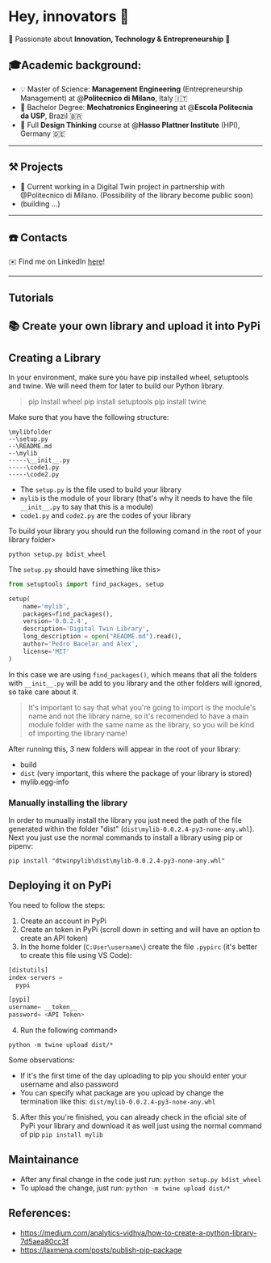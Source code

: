 # Hey, innovators 👋

🎯 Passionate about **Innovation, Technology & Entrepreneurship** 🎯

## 🎓Academic background:

- 💡 Master of Science: **Management Engineering** (Entrepreneurship Management) at @**Politecnico di Milano**, Italy :it:
- 🤖 Bachelor Degree: **Mechatronics Engineering** at @**Escola Politecnia da USP**, Brazil :brazil:
- 🎨 Full **Design Thinking** course at @**Hasso Plattner Institute** (HPI), Germany :de:

---

## ⚒️ Projects
- 💪 Current working in a Digital Twin project in partnership with @Politecnico di Milano. (Possibility of the library become public soon)
- (building ...)

---
## ☎️ Contacts

✉️ Find me on LinkedIn [here](https://www.linkedin.com/in/pedro-bacelar-santos-engenharia-poli-usp/)!

---

## Tutorials

## 📚 Create your own library and upload it into PyPi

## Creating a Library
In your environment, make sure you have pip installed wheel, setuptools and twine. We will need them for later to build our Python library.
> pip install wheel
> pip install setuptools
> pip install twine

Make sure that you have the following structure:

```
\mylibfolder
--\setup.py
--\README.md
--\mylib
-----\__init__.py
-----\code1.py
-----\code2.py
```

- The `setup.py` is the file used to build your library 
- `mylib` is the module of your library (that's why it needs to have the file `__init__.py` to say that this is a module)
- `code1.py` and `code2.py` are the codes of your library

To build your library you should run the following comand in the root of your library folder>

`python setup.py bdist_wheel`

The `setup.py` should have simething like this>

```python
from setuptools import find_packages, setup

setup(
    name='mylib',
    packages=find_packages(),
    version='0.0.2.4',
    description='Digital Twin Library',
    long_description = open("README.md").read(),
    author='Pedro Bacelar and Alex',
    license='MIT'
)

```

In this case we are using `find_packages()`, which means that all the folders with `__init__.py` will be add to you library and the other folders will ignored, so take care about it.

> It's important to say that what you're going to import is the module's name and not the library name, so it's recomended to have a main module folder with the same name as the library, so you will be kind of importing the library name!

After running this, 3 new folders will appear in the root of your library:
- build
- `dist` (very important, this where the package of your library is stored)
- mylib.egg-info

### Manually installing the library

In order to munually install the library you just need the path of the file generated within the folder "dist" (`dist\mylib-0.0.2.4-py3-none-any.whl`).
Next you just use the normal commands to install a library using pip or pipenv:

`pip install "dtwinpylib\dist\mylib-0.0.2.4-py3-none-any.whl"`

## Deploying it on PyPi

You need to follow the steps:
1. Create an account in PyPi
2. Create an token in PyPi (scroll down in setting and will have an option to create an API token)
3. In the home folder (`C:User\username\`) create the file `.pypirc` (it's better to create this file using VS Code):

```python
[distutils]
index-servers =
  pypi

[pypi]
username= __token__
password= <API Token>
```
4. Run the following command>

`python -m twine upload dist/*`

Some observations:
- If it's the first time of the day uploading to pip you should enter your username and also password
- You can specify what package are you upload by change the termination like this: `dist/mylib-0.0.2.4-py3-none-any.whl`

5. After this you're finished, you can already check in the oficial site of PyPi your library and download it as well just using the normal command of pip `pip install mylib`

## Maintainance

- After any final change in the code just run: `python setup.py bdist_wheel`
- To upload the change, just run: `python -m twine upload dist/*`


## References:
- https://medium.com/analytics-vidhya/how-to-create-a-python-library-7d5aea80cc3f
- https://laxmena.com/posts/publish-pip-package




